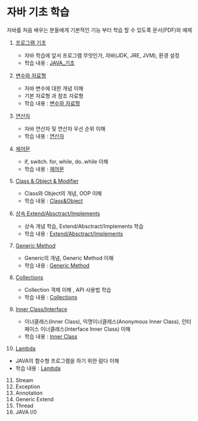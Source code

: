 # 자바 기초 학습
자바를 처음 배우는 분들에게 기본적인 기능 부터 학습 할 수 있도록 문서(PDF)와 예제

1. [프로그램 기초](https://github.com/hyomee/JAVA_EDU/tree/main/FirstJava)
   - 자바 학습에 앞서 프로그램 무엇인가, 자바(JDK, JRE, JVM), 환경 설정 
   - 학습 내용 : [JAVA_기초](https://github.com/hyomee/JAVA_EDU/blob/main/FirstJava/JAVA_기초.pdf)

2. [변수와 자료형](https://github.com/hyomee/JAVA_EDU/tree/main/Variable) 
   - 자바 변수에 대한 개념 이해 
   - 기본 자료형 과 참조 자료형 
   - 학습 내용 : [변수와 자료형](https://github.com/hyomee/JAVA_EDU/blob/main/Variable/JAVA_변수자료형.pdf)

3. [연산자](https://github.com/hyomee/JAVA_EDU/tree/main/Operator)
   - 자바 연산자 및 연산자 우선 순위 이해
   - 학습 내용 : [연산자](https://github.com/hyomee/JAVA_EDU/blob/main/Operator/JAVA_연산자.pdf)

4. [제어문](https://github.com/hyomee/JAVA_EDU/tree/main/Control)
   - if, switch. for, while, do..while 이해
   - 학습 내용 : [제어문](https://github.com/hyomee/JAVA_EDU/blob/main/Control/JAVA_제어.pdf)

5. [Class & Object & Modifier](https://github.com/hyomee/JAVA_EDU/tree/main/ClassObject)
   - Class와 Object의 개념, OOP 이해 
   - 학습 내용 : [Class&Object](https://github.com/hyomee/JAVA_EDU/blob/main/ClassObject/JAVA_Class.pdf)

6. [상속 Extend/Absctract/Implements](https://github.com/hyomee/JAVA_EDU/tree/main/ExtendsAndImplements)
   - 상속 개념 학습, Extend/Absctract/Implements 학습
   - 학습 내용 : [Extend/Absctract/Implements](https://github.com/hyomee/JAVA_EDU/blob/main/ExtendsAndImplements/JAVA_Extends.pdf)
   
7. [Generic Method](https://github.com/hyomee/JAVA_EDU/tree/main/genericMethod)
   - Generic의 개념, Generic Method 이해 
   - 학습 내용 : [Generic Method](https://github.com/hyomee/JAVA_EDU/blob/main/genericMethod/JAVA_Generic.pdf)
   
8. [Collections](https://github.com/hyomee/JAVA_EDU/tree/main/Collection)
   - Collection 객체 이해 , API 사용법 학습 
   - 학습 내용 : [Collections](https://github.com/hyomee/JAVA_EDU/blob/main/Collection/JAVA_Collection.pdf)
   
9. [Inner Class/Interface](https://github.com/hyomee/JAVA_EDU/tree/main/InnerClass)
   - 이너클래스(Inner Class), 익명이너클레스(Anonymous Inner Class), 인터페이스 이너클래스(Interface Inner Class) 이해
   - 학습 내용 : [Inner Class](https://github.com/hyomee/JAVA_EDU/blob/main/InnerClass/JAVA_InnerClass.pdf)
   
10. [Lambda](https://github.com/hyomee/JAVA_EDU/tree/main/L)
   - JAVA의 함수형 프로그램을 하기 위한 람다 이해
   - 학습 내용 : [Lambda](https://github.com/hyomee/JAVA_EDU/blob/main/L/JAVA_Lambda.pdf)

11. Stream
12. Exception
13. Annotation
14. Generic Extend
15. Thread
16. JAVA I/0

